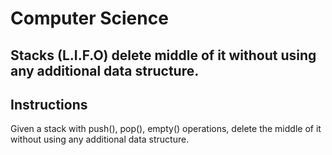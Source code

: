 # Computer Science

## Stacks (L.I.F.O) delete middle of it without using any additional data structure.

## Instructions

Given a stack with push(), pop(), empty() operations, delete the middle of it without using any additional data structure.